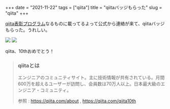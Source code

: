 +++
date = "2021-11-22"
tags = ["qiita"]
title = "qiitaバッジもらった"
slug = "qiita"
+++

[qiita表彰プログラム](https://qiita.com/qiita-award/users)なるものに載ってるよって公式から連絡が来て、qiitaバッジもらった。うれしい。

![](/photo/qiita.jpg)
![](/photo/moon.jpg)

qiita、10thおめでとう！

> ### qiitaとは
> 
> エンジニアのコミュニティサイト。主に技術情報が共有されている。月間600万を超えるユーザーが訪問し、会員数は70万人以上。日本最大級のエンジニア・コミュニティ。
> 
> 参照 : https://qiita.com/about , https://qiita.com/qiita10th
